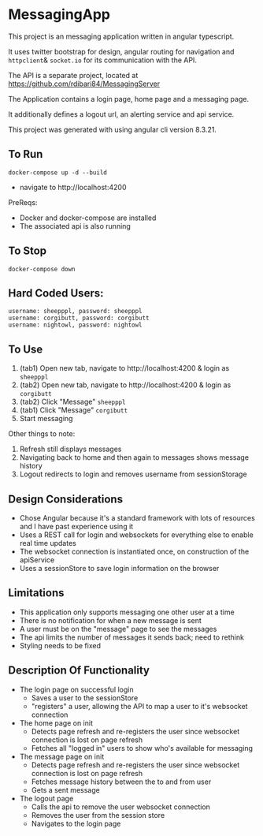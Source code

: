 # MessagingApp
This project is an messaging application written in angular typescript.

It uses twitter bootstrap for design, angular routing for navigation and `httpclient`& `socket.io` for its communication with the API.

The API is a separate project, located at https://github.com/rdibari84/MessagingServer

The Application contains a login page, home page and a messaging page. 

It additionally defines a logout url, an alerting service and api service.

This project was generated with using angular cli version 8.3.21.

## To Run
`docker-compose up -d --build`
- navigate to http://localhost:4200

PreReqs: 
- Docker and docker-compose are installed
- The associated api is also running

## To Stop
`docker-compose down`

## Hard Coded Users:
```
username: sheepppl, password: sheepppl
username: corgibutt, password: corgibutt
username: nightowl, password: nightowl
```

## To Use
1. (tab1) Open new tab, navigate to http://localhost:4200 & login as `sheepppl`
2. (tab2) Open new tab, navigate to http://localhost:4200 & login as `corgibutt`
3. (tab2) Click "Message" `sheepppl`
4. (tab1) Click "Message" `corgibutt`
5. Start messaging

Other things to note:
1. Refresh still displays messages
2. Navigating back to home and then again to messages shows message history
3. Logout redirects to login and removes username from sessionStorage

## Design Considerations
- Chose Angular because it's a standard framework with lots of resources and I have past experience using it
- Uses a REST call for login and websockets for everything else to enable real time updates
- The websocket connection is instantiated once, on construction of the apiService
- Uses a sessionStore to save login information on the browser

## Limitations
- This application only supports messaging one other user at a time
- There is no notification for when a new message is sent
- A user must be on the "message" page to see the messages
- The api limits the number of messages it sends back; need to rethink 
- Styling needs to be fixed

## Description Of Functionality
- The login page on successful login 
    - Saves a user to the sessionStore
    - "registers" a user, allowing the API to map a user to it's websocket connection
- The home page on init
    - Detects page refresh and re-registers the user since websocket connection is lost on page refresh
    - Fetches all "logged in" users to show who's available for messaging
- The message page on init
    - Detects page refresh and re-registers the user since websocket connection is lost on page refresh
    - Fetches message history between the to and from user 
    - Gets a sent message 
- The logout page
    - Calls the api to remove the user websocket connection
    - Removes the user from the session store
    - Navigates to the login page
